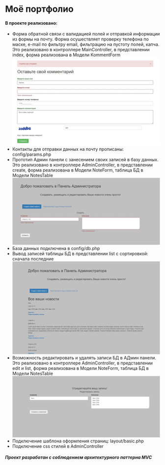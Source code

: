<h1>Моё портфолио</h1>

<h4>В проекте реализовано:</h4>

<ul> 
<li>Форма обратной связи с валидацией полей и отправкой информации из формы на почту. Форма осушествляет проверку телефона по маске, e-mail по фильтру email, фильтрацию на пустоту полей, капча. Это реализовано в контроллере MainController, в представлении index, форма реализована в Модели KommentForm   </li>
<img src="images/Form.JPG" alt="main/index">

<li>Контакты для отправки данных на почту прописаны: config/params.php</li>
<li>Прототип Админ панели с занесением своих записей в базу данных. Это реализовано в контроллере AdminController, в представлении create, форма реализована в Модели NoteForm, таблица БД в Модели NotesTable </li>
<img src="images/Create.JPG" alt="admin/create">

<li>База данных подключена в config/db.php</li>
<li>Вывод записей таблицы БД в представлении list с сортировкой: сначала последние</li>
<img src="images/List.JPG" alt="admin/list">

<li>Возможность редактировать и удалять записи БД в АДмин панели. Это реализовано в контроллере AdminController, в представлении edit и list, форма реализована в Модели NoteForm, таблица БД в Модели NotesTable</li>
<img src="images/Edit.JPG" alt="admin/edit">

<li>Подключение шаблона оформления страниц: layout/basic.php</li>
<li>Подключение css стилей в AdminController</li>
</ul>

<h5>Проект разработан с соблюдением архитектурного паттерна MVC</h5>